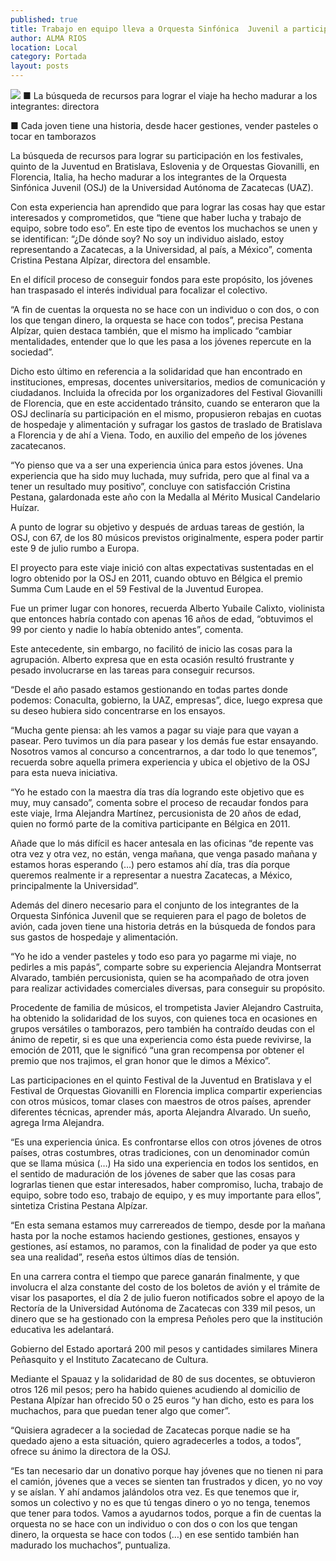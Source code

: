 ```yaml
---
published: true
title: Trabajo en equipo lleva a Orquesta Sinfónica  Juvenil a participar en festivales europeos
author: ALMA RIOS
location: Local
category: Portada
layout: posts
---
```


![](http://i.imgur.com/LmCtDkXm.jpg)
■ La búsqueda de recursos para lograr el viaje ha hecho madurar a los integrantes: directora

■ Cada joven tiene una historia, desde hacer gestiones, vender pasteles o tocar en tamborazos

La búsqueda de recursos para lograr su participación en los festivales, quinto de la Juventud en Bratislava, Eslovenia y de Orquestas Giovanilli, en Florencia, Italia, ha hecho madurar a los integrantes de la Orquesta Sinfónica Juvenil (OSJ) de la Universidad Autónoma de Zacatecas (UAZ).

Con esta experiencia han aprendido que para lograr las cosas hay que estar interesados y comprometidos, que “tiene que haber lucha y trabajo de equipo, sobre todo eso”. En este tipo de eventos los muchachos se unen y se identifican: “¿De dónde soy? No soy un individuo aislado, estoy representando a Zacatecas, a la Universidad, al país, a México”, comenta Cristina Pestana Alpízar, directora del ensamble.

En el difícil proceso de conseguir fondos para este propósito, los jóvenes han traspasado el interés individual para focalizar el colectivo. 

“A fin de cuentas la orquesta no se hace con un individuo o con dos, o con los que tengan dinero, la orquesta se hace con todos”, precisa Pestana Alpízar, quien destaca también, que el mismo ha implicado “cambiar mentalidades, entender que lo que les pasa a los jóvenes repercute en la sociedad”.

Dicho esto último en referencia a la solidaridad que han encontrado en instituciones, empresas, docentes universitarios, medios de comunicación y ciudadanos. Incluida la ofrecida por los organizadores del Festival Giovanilli de Florencia, que en este accidentado tránsito, cuando se enteraron que la OSJ declinaría su participación en el mismo,  propusieron rebajas en cuotas de hospedaje y alimentación y sufragar los gastos de traslado de Bratislava a Florencia y de ahí a Viena. Todo, en auxilio del empeño de los jóvenes zacatecanos.

“Yo pienso que va a ser una experiencia única para estos jóvenes. Una experiencia que ha sido muy luchada, muy sufrida, pero que al final va a tener un resultado muy positivo”, concluye con satisfacción Cristina Pestana, galardonada este año con la Medalla al Mérito Musical Candelario Huízar.

A punto de lograr su objetivo y después de arduas tareas de gestión, la OSJ, con 67, de los 80 músicos previstos originalmente, espera poder partir este 9 de julio rumbo a Europa.

El proyecto para este viaje inició con altas expectativas sustentadas en el logro obtenido por la OSJ en 2011, cuando obtuvo en Bélgica el premio Summa Cum Laude en el 59 Festival de la Juventud Europea.

Fue un primer lugar con honores, recuerda Alberto Yubaile Calixto, violinista que entonces habría contado con apenas 16 años de edad, “obtuvimos el 99 por ciento y nadie lo había obtenido antes”, comenta.

Este antecedente, sin embargo, no facilitó de inicio las cosas para la agrupación. Alberto expresa que en esta ocasión resultó frustrante y pesado involucrarse en las tareas para conseguir recursos.

“Desde el año pasado estamos gestionando en todas partes donde podemos: Conaculta, gobierno, la UAZ, empresas”, dice, luego expresa que su deseo hubiera sido concentrarse en los ensayos.

“Mucha gente piensa: ah les vamos a pagar su viaje para que vayan a pasear. Pero tuvimos un día para pasear y los demás fue estar ensayando. Nosotros vamos al concurso a concentrarnos, a dar todo lo que tenemos”, recuerda sobre aquella primera experiencia y ubica el objetivo de la OSJ para esta nueva iniciativa.

“Yo he estado con la maestra día tras día logrando este objetivo que es muy, muy cansado”, comenta sobre el proceso de recaudar fondos para este viaje, Irma Alejandra Martínez, percusionista de 20 años de edad, quien no formó parte de la comitiva participante en Bélgica en 2011.

Añade que lo más difícil es hacer antesala en las oficinas “de repente vas otra vez y otra vez, no están, venga mañana, que venga pasado mañana y estamos horas esperando (…) pero estamos ahí día, tras día porque queremos realmente ir a representar a nuestra Zacatecas, a México, principalmente la Universidad”.

Además del dinero necesario para el conjunto de los integrantes de la Orquesta Sinfónica Juvenil que se requieren para el pago de boletos de avión, cada joven tiene una historia detrás en la búsqueda de fondos para sus gastos de hospedaje y alimentación.

“Yo he ido a vender pasteles y todo eso para yo pagarme mi viaje, no pedirles a mis papás”, comparte sobre su experiencia Alejandra Montserrat Alvarado, también percusionista, quien se ha acompañado de otra joven para realizar actividades comerciales diversas, para conseguir su propósito.

Procedente de familia de músicos, el trompetista Javier Alejandro Castruita, ha obtenido la solidaridad de los suyos, con quienes toca en ocasiones en grupos versátiles o tamborazos, pero también ha contraído deudas con el ánimo de repetir, si es que una experiencia como ésta puede revivirse, la emoción de 2011, que le significó “una gran recompensa por obtener el premio que nos trajimos, el gran honor que le dimos a México”.

Las participaciones en el quinto Festival de la Juventud en Bratislava y el Festival de Orquestas Giovanilli en Florencia implica compartir experiencias con otros músicos, tomar clases con maestros de otros países, aprender diferentes técnicas, aprender más, aporta Alejandra Alvarado. Un sueño, agrega Irma Alejandra.

“Es una experiencia única. Es confrontarse ellos con otros jóvenes de otros países, otras costumbres, otras tradiciones, con un denominador común que se llama música (…) Ha sido una experiencia en todos los sentidos, en el sentido de maduración de los jóvenes de saber que las cosas para lograrlas tienen que estar interesados, haber compromiso, lucha, trabajo de equipo, sobre todo eso, trabajo de equipo, y es muy importante para ellos”, sintetiza Cristina Pestana Alpízar.

“En esta semana estamos muy carrereados de tiempo, desde por la mañana hasta por la noche estamos haciendo gestiones, gestiones, ensayos y gestiones, así estamos, no paramos, con la finalidad de poder ya que esto sea una realidad”, reseña estos últimos días de tensión.

En una carrera contra el tiempo que parece ganarán finalmente, y que involucra el alza constante del costo de los boletos de avión y el trámite de visar los pasaportes, el día 2 de julio fueron notificados sobre el apoyo de la Rectoría de la Universidad Autónoma de Zacatecas con 339 mil pesos, un dinero que se ha gestionado con la empresa Peñoles pero que la institución educativa les adelantará.

Gobierno del Estado aportará 200 mil pesos y cantidades similares Minera Peñasquito y el Instituto Zacatecano de Cultura.

Mediante el Spauaz y la solidaridad de 80 de sus docentes, se obtuvieron otros 126 mil pesos; pero ha habido quienes acudiendo al domicilio de Pestana Alpízar han ofrecido 50 o 25 euros “y han dicho, esto es para los muchachos, para que puedan tener algo que comer”.

“Quisiera agradecer a la sociedad de Zacatecas porque nadie se ha quedado ajeno a esta situación, quiero agradecerles a todos, a todos”,  ofrece su ánimo la directora de la OSJ.

“Es tan necesario dar un donativo porque hay jóvenes que no tienen ni para el camión, jóvenes que a veces se sienten tan frustrados y dicen, yo no voy y se aíslan. Y ahí andamos jalándolos otra vez.  Es que tenemos que ir, somos un colectivo y no es que tú tengas dinero o yo no tenga, tenemos que tener para todos. Vamos a ayudarnos todos, porque a fin de cuentas la orquesta no se hace con un individuo o con dos o con los que tengan dinero, la orquesta se hace con todos (…) en ese sentido también han madurado los muchachos”, puntualiza.
